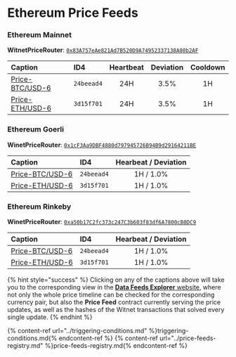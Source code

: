# Ethereum Price Feeds

### Ethereum Mainnet

**WitnetPriceRouter**: [`0x83A757eAe821Ad7B520D9A74952337138A80b2AF`](https://etherscan.io/address/0x83a757eae821ad7b520d9a74952337138a80b2af#readContract)

| **Caption** | **ID4** | **Heartbeat** | **Deviation** | **Cooldown** 
| :- | :- | :-: | :-: | :-: 
| [Price-BTC/USD-6](https://feeds.witnet.io/feeds/ethereum-mainnet_btc-usd_6) | `24beead4` | 24H | 3.5% | 1H
| [Price-ETH/USD-6](https://feeds.witnet.io/feeds/ethereum-mainnet_eth-usd_6) | `3d15f701` | 24H | 3.5% | 1H

### Ethereum Goerli

**WinetPriceRouter**: [`0x1cF3Aa9DBF4880d797945726B94B9d29164211BE`](https://goerli.etherscan.io/address/0x1cF3Aa9DBF4880d797945726B94B9d29164211BE#readContract)

| **Caption** | **ID4** | **Hearbeat / Deviation** 
| :- | :- | :-: 
| [Price-BTC/USD-6](https://feeds.witnet.io/feeds/ethereum-goerli_btc-usd_6) | `24beead4` | 1H / 1.0% 
| [Price-ETH/USD-6](https://feeds.witnet.io/feeds/ethereum-goerli_eth-usd_6) | `3d15f701` | 1H / 1.0% 

### Ethereum Rinkeby

**WinetPriceRouter**: [`0xa50b17C2fc373c247C3b603f83df6A7800cB0DC9`](https://rinkeby.etherscan.io/address/0xa50b17C2fc373c247C3b603f83df6A7800cB0DC9#readContract)

| **Caption** | **ID4** | **Hearbeat / Deviation** 
| :- | :- | :-: 
| [Price-BTC/USD-6](https://feeds.witnet.io/feeds/ethereum-rinkeby_btc-usd_6) | `24beead4` | 1H / 1.0% 
| [Price-ETH/USD-6](https://feeds.witnet.io/feeds/ethereum-rinkeby_eth-usd_6) | `3d15f701` | 1H / 1.0% 

{% hint style="success" %}
Clicking on any of the captions above will take you to the corresponding view in the [**Data Feeds Explorer** website](https://feeds.witnet.io), where not only the whole price timeline can be checked for the corresponding currency pair, but also the **Price Feed** contract currently serving the price updates, as well as the hashes of the Witnet transactions that solved every single update. 
{% endhint %}

{% content-ref url="../triggering-conditions.md" %}triggering-conditions.md{% endcontent-ref %}
{% content-ref url="../price-feeds-registry.md" %}price-feeds-registry.md{% endcontent-ref %}
